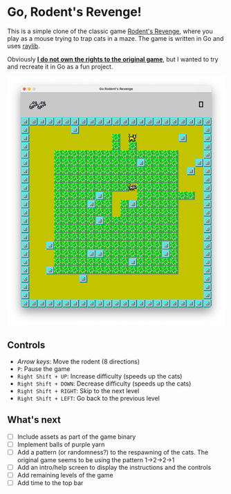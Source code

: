 
# Go, Rodent's Revenge!
This is a simple clone of the classic game [Rodent's Revenge](https://en.wikipedia.org/wiki/Rodent%27s_Revenge), where you play as a mouse trying to trap cats in a maze.
The game is written in Go and uses [raylib](https://github.com/gen2brain/raylib-go).

Obviously <u>**I do not own the rights to the original game**</u>, but I wanted to try and recreate it in Go as a fun project.

![Game play](./assets/game.png)

## Controls
- _Arrow keys_: Move the rodent (8 directions)
- `P`: Pause the game
- `Right Shift + UP`: Increase difficulty (speeds up the cats)
- `Right Shift + DOWN`: Decrease difficulty (speeds up the cats)
- `Right Shift + RIGHT`: Skip to the next level
- `Right Shift + LEFT`: Go back to the previous level

## What's next
- [ ] Include assets as part of the game binary
- [ ] Implement balls of purple yarn
- [ ] Add a pattern (or randomness?) to the respawning of the cats. The original game seems to be using the pattern 1->2->2->1
- [ ] Add an intro/help screen to display the instructions and the controls
- [ ] Add remaining levels of the game
- [ ] Add time to the top bar
